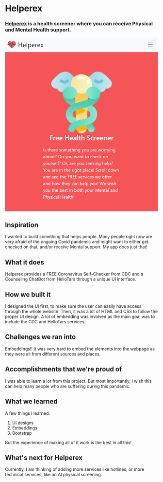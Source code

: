# Helperex

### [Helperex](https://rock2003.github.io/Helperex/) is a health screener where you can receive Physical and Mental Health support.
![image](./images/Screenshot.png)

## Inspiration
I wanted to build something that helps people. Many people right now are very afraid of the ongoing Covid pandemic and might want to either get checked on that, and/or receive Mental support. My app does just that!

## What it does
Helperex provides a FREE Coronavirus Self-Checker from CDC and a Counseling ChatBot from HelloTars through a unique UI interface.

## How we built it
I designed the UI first, to make sure the user can easily have access through the whole website. Then, it was a lot of HTML and CSS to follow the proper UI design. A lot of embedding was involved as the main goal was to include the CDC and HelloTars services.

## Challenges we ran into
Embeddings!! It was very hard to embed the elements into the webpage as they were all from different sources and places.

## Accomplishments that we're proud of
I was able to learn a lot from this project. But most importantly, I wish this can help many people who are suffering during this pandemic.

## What we learned
A few things I learned:
1. UI designs
2. Embeddings
3. Bootstrap

But the experience of making all of it work is the best in all this!

## What's next for Helperex
Currently, I am thinking of adding more services like hotlines, or more technical services, like an AI physical screening.

